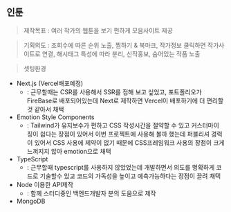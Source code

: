 ## 인툰

> 제작목표 : 여러 작가의 웹툰을 보기 편하게 모음사이트 제공

> 기획의도 : 조회수에 따른 순위 노출, 찜하기 & 북마크, 작가정보 클릭하면 작가사이트로 연결, 해시태그 특성에 따라 분리, 신작홍보, 숨어있는 작품 노출

> 셋팅환경

- Next.js (Vercel배포예정)
  - : 근무할때는 CSR를 사용해서 SSR를 접해 보고 싶었고, 포트폴리오가 FireBase로 배포되어있는데 Next로 제작하면 Vercel이 배포하기에 더 편리할 것 같아서 채택
- Emotion Style Components
  - : Tailwind가 유지보수가 편하고 CSS 작성시간을 절약할 수 있고 커스터마이징이 쉽다는 장점이 있어서 이번 프로젝트에 사용해 볼까 했는데 퍼블리셔 경력이 있어서 CSS 사용에 제약이 없기 때문에 CSS프레임워크 사용의 장점이 크게 느껴지지 않아 emotion으로 채택
- TypeScript
  - : 근무할때 typescript를 사용하지 않았었는데 개발하면서 의도를 명확하게 코드로 기술할수 있고 코드의 가독성을 높이고 예측가능하다는 장점이 끌려 채택
- Node 이용한 API제작
  - : 함께 스터디중인 백엔드개발자 분의 도움으로 제작
- MongoDB
